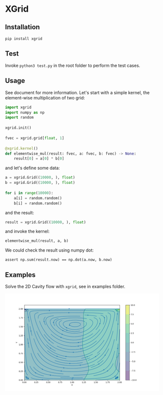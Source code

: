 # XGrid

## Installation

```
pip install xgrid
```

## Test

Invoke `python3 test.py` in the root folder to perform the test cases.

## Usage

See document for more information. Let's start with a simple kernel, the element-wise multiplication of two grid:

```python
import xgrid
import numpy as np
import random

xgrid.init()

fvec = xgrid.grid[float, 1]

@xgrid.kernel()
def elementwise_mul(result: fvec, a: fvec, b: fvec) -> None:
    result[0] = a[0] * b[0]
```

and let's define some data:

```python
a = xgrid.Grid((10000, ), float)
b = xgrid.Grid((10000, ), float)

for i in range(10000):
    a[i] = random.random()
    b[i] = random.random()
```

and the result:

```python
result = xgrid.Grid((10000, ), float)
```

and invoke the kernel:

```python
elementwise_mul(result, a, b)
```

We could check the result using numpy dot:

```
assert np.sum(result.now) == np.dot(a.now, b.now)
```

## Examples

Solve the 2D Cavity flow with `xgrid`, see in examples folder.

![cavity](./imgs/cavity.png)